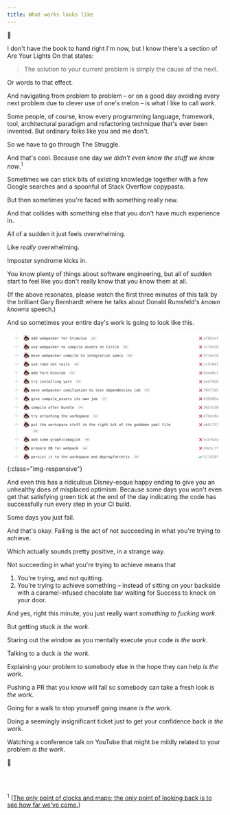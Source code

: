 ```yaml
---
title: What works looks like
---
```

:eyes:

I don't have the book to hand right I'm now, but I know there's a section of
Are Your Lights On that states:

> The solution to your current problem is simply the cause of the next.

Or words to that effect.

And navigating from problem to problem – or on a good day avoiding every next problem due to clever use of one's melon – is what I like to call _work_.

Some people, of course, know every programming language, framework, tool, architectural paradigm and refactoring technique that's ever been invented. But ordinary folks like you and me don't.

So we have to go through The Struggle.

And that's cool. Because one day _we didn't even know the stuff we know now_.<sup>1</sup>

Sometimes we can stick bits of existing knowledge together with a few Google searches and a spoonful of Stack Overflow copypasta.

But then sometimes you're faced with something really new.

And that collides with something else that you don't have much experience in.

All of a sudden it just feels overwhelming.

Like _really_ overwhelming.

Imposter syndrome kicks in.

You know plenty of things about software engineering, but all of sudden start to feel like you don't really know that you know them at all.

(If the above resonates, please watch the first three minutes of this talk by the brilliant Gary Bernhardt where he talks about Donald Rumsfeld's _known knowns_ speech.)

And so sometimes your entire day's work is going to look like this.

![A Github history of Webpacker with Circle](/assets/img/what-work-looks-like.png){:class="img-responsive"}

And even this has a ridiculous Disney-esque happy ending to give you an unhealthy does of misplaced optimism. Because some days you won't even get that satisfying green tick at the end of the day indicating the code has successfully run every step in your CI build.

Some days you just fail.

And that's okay. Failing is the act of not succeeding in what you're trying to achieve.

Which actually sounds pretty positive, in a strange way.

Not succeeding in what you're trying to achieve means that

1. You're trying, and not quitting.
2. You're trying to achieve something – instead of sitting on your backside with a caramel-infused chocolate bar waiting for Success to knock on your door.

And yes, right this minute, you just really want _something to fucking work_.

But getting stuck _is the work_.

Staring out the window as you mentally execute your code _is the work_.

Talking to a duck _is the work_.

Explaining your problem to somebody else in the hope they can help _is the work_.

Pushing a PR that you know will fail so somebody can take a fresh look _is the work_.

Going for a walk to stop yourself going insane _is the work_.

Doing a seemingly insignificant ticket just to get your confidence back _is the work_.

Watching a conference talk on YouTube that might be mildly related to your problem _is the work_.

:ocean:

<br><br>

<sup>1</sup> ([The only point of clocks and maps; the only point of looking back is to see how far we've come.](https://www.youtube.com/watch?v=6xRAjYYWgds))
